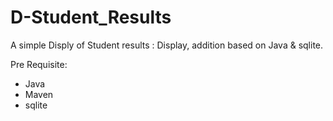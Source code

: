 # D-Student_Results
A simple Disply of Student results : Display, addition based on Java &amp; sqlite.

Pre Requisite:
- Java
- Maven
- sqlite
